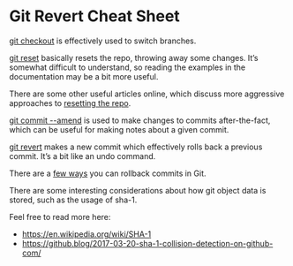 # Git Revert Cheat Sheet

[git checkout](https://git-scm.com/docs/git-checkout) is effectively used to switch branches.

[git reset](https://git-scm.com/docs/git-reset#_examples) basically resets the repo, throwing away some changes. It’s somewhat difficult to understand, so reading the examples in the documentation may be a bit more useful.

There are some other useful articles online, which discuss more aggressive approaches to [resetting the repo](https://jwiegley.github.io/git-from-the-bottom-up/3-Reset/4-doing-a-hard-reset.html).

[git commit --amend](https://git-scm.com/docs/git-commit#Documentation/git-commit.txt---amend) is used to make changes to commits after-the-fact, which can be useful for making notes about a given commit.

[git revert](https://git-scm.com/docs/git-revert) makes a new commit which effectively rolls back a previous commit. It’s a bit like an undo command.

There are a [few ways](https://git-scm.com/book/en/v2/Git-Basics-Undoing-Things) you can rollback commits in Git.

There are some interesting considerations about how git object data is stored, such as the usage of sha-1. 

Feel free to read more here:

- https://en.wikipedia.org/wiki/SHA-1
- https://github.blog/2017-03-20-sha-1-collision-detection-on-github-com/